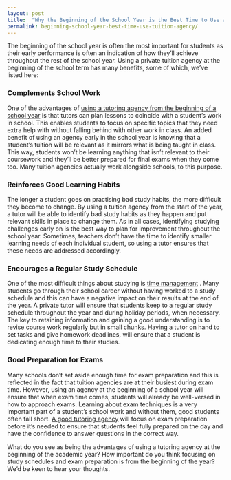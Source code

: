```yaml
---
layout: post
title:  "Why the Beginning of the School Year is the Best Time to Use a Tuition Agency"
permalink: beginning-school-year-best-time-use-tuition-agency/
---
```

The beginning of the school year is often the most important for students as
their early performance is often an indication of how they’ll achieve
throughout the rest of the school year. Using a private tuition agency at the
beginning of the school term has many benefits, some of which, we’ve listed
here: 

### Complements School Work

One of the advantages of [using a
tutoring agency from the beginning of a school year](https://tutorcruncher.com/why-tutoring-matters/) is that tutors can plan
lessons to coincide with a student’s work in school. This enables students to
focus on specific topics that they need extra help with without falling behind
with other work in class. An added benefit of using an agency early in the
school year is knowing that a student’s tuition will be relevant as it mirrors
what is being taught in class. This way, students won’t be learning anything
that isn’t relevant to their coursework and they’ll be better prepared for
final exams when they come too. Many tuition agencies actually work alongside
schools, to this purpose. 

### Reinforces Good Learning Habits

The longer a
student goes on practising bad study habits, the more difficult they become to
change. By using a tuition agency from the start of the year, a tutor will be
able to identify bad study habits as they happen and put relevant skills in
place to change them. As in all cases, identifying studying challenges early
on is the best way to plan for improvement throughout the school year.
Sometimes, teachers don’t have the time to identify smaller learning needs of
each individual student, so using a tutor ensures that these needs are
addressed accordingly. 

### Encourages a Regular Study Schedule

One of the
most difficult things about studying is [time management](https://tutorcruncher.com/time-management-techniques/) . Many students go
through their school career without having worked to a study schedule and this
can have a negative impact on their results at the end of the year. A private
tutor will ensure that students keep to a regular study schedule throughout
the year and during holiday periods, when necessary. The key to retaining
information and gaining a good understanding is to revise course work
regularly but in small chunks. Having a tutor on hand to set tasks and give
homework deadlines, will ensure that a student is dedicating enough time to
their studies. 

### Good Preparation for Exams

Many schools don’t set aside
enough time for exam preparation and this is reflected in the fact that
tuition agencies are at their busiest during exam time. However, using an
agency at the beginning of a school year will ensure that when exam time
comes, students will already be well-versed in how to approach exams. Learning
about exam techniques is a very important part of a student’s school work and
without them, good students often fall short. [A good tutoring agency](https://tutorcruncher.com/tuition-agency-ethics/) will focus on exam
preparation before it’s needed to ensure that students feel fully prepared on
the day and have the confidence to answer questions in the correct way.

What do
you see as being the advantages of using a tutoring agency at the beginning of
the academic year? How important do you think focusing on study schedules and
exam preparation is from the beginning of the year? We’d be keen to hear your
thoughts.

